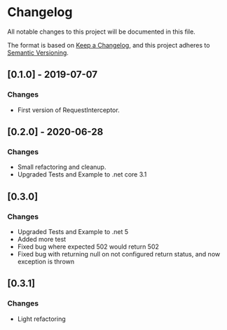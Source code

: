 # Changelog
All notable changes to this project will be documented in this file.

The format is based on [Keep a Changelog](https://keepachangelog.com/en/1.0.0/),
and this project adheres to [Semantic Versioning](https://semver.org/spec/v2.0.0.html).

## [0.1.0] - 2019-07-07
### Changes
- First version of RequestInterceptor.

## [0.2.0] - 2020-06-28
### Changes
- Small refactoring and cleanup.
- Upgraded Tests and Example to .net core 3.1

## [0.3.0]
### Changes
- Upgraded Tests and Example to .net 5
- Added more test
- Fixed bug where expected 502 would return 502
- Fixed bug with returning null on not configured return status, and now exception is thrown

## [0.3.1]
### Changes
- Light refactoring